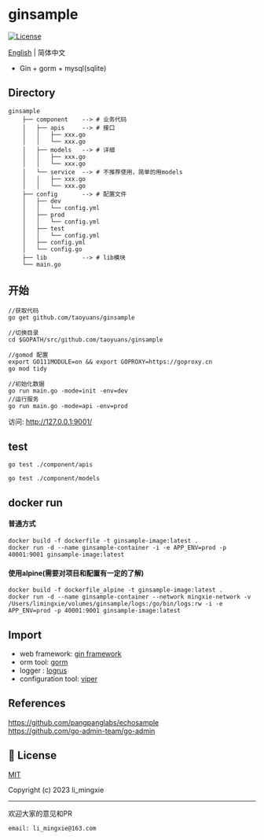 # ginsample

<!-- [![Build Status](https://github.com/wenjianzhang/go-admin/workflows/build/badge.svg)](https://github.com/go-admin-team/go-admin)
[![Release](https://img.shields.io/github/release/go-admin-team/go-admin.svg?style=flat-square)](https://github.com/go-admin-team/go-admin/releases) -->
[![License](https://img.shields.io/github/license/mashape/apistatus.svg)](https://github.com/taoyuans/ginsample)

[English](https://github.com/taoyuans/ginsample/blob/main/README.md) | 简体中文  

- Gin + gorm + mysql(sqlite)

## Directory

```
ginsample 
    ├── component    --> # 业务代码
    │   ├── apis     --> # 接口
    │   │   ├── xxx.go
    │   │   └── xxx.go
    │   ├── models   --> # 详细
    │   │   ├── xxx.go
    │   │   └── xxx.go
    │   └── service  --> # 不推荐使用，简单的用models
    │   │   ├── xxx.go
    │   │   └── xxx.go
    ├── config       --> # 配置文件
    │   ├── dev   
    │   │   └── config.yml
    │   ├── prod    
    │   │   └── config.yml
    │   ├── test    
    │   │   └── config.yml
    │   ├── config.yml   
    │   └── config.go   
    ├── lib          --> # lib模块
    └── main.go
```

## 开始

```
//获取代码
go get github.com/taoyuans/ginsample

//切换目录
cd $GOPATH/src/github.com/taoyuans/ginsample

//gomod 配置
export GO111MODULE=on && export GOPROXY=https://goproxy.cn
go mod tidy

//初始化数据
go run main.go -mode=init -env=dev
//运行服务
go run main.go -mode=api -env=prod
```

访问: <http://127.0.0.1:9001/>

## test

```
go test ./component/apis

go test ./component/models
```

## docker run

#### 普通方式

```
docker build -f dockerfile -t ginsample-image:latest .
docker run -d --name ginsample-container -i -e APP_ENV=prod -p 40001:9001 ginsample-image:latest
```

#### 使用alpine(需要对项目和配置有一定的了解)

```
docker build -f dockerfile_alpine -t ginsample-image:latest .
docker run -d --name ginsample-container --network mingxie-network -v /Users/limingxie/volumes/ginsample/logs:/go/bin/logs:rw -i -e APP_ENV=prod -p 40001:9001 ginsample-image:latest
```

## Import

- web framework: [gin framework](https://github.com/gin-gonic/gin)
- orm tool: [gorm](https://gorm.io/)
- logger : [logrus](https://github.com/sirupsen/logrus)
- configuration tool: [viper](https://github.com/spf13/viper)
<!-- - validator: [govalidator](github.com/asaskevich/govalidator)
- utils: <https://github.com/pangpanglabs/goutils> -->

## References

<https://github.com/pangpanglabs/echosample>  
<https://github.com/go-admin-team/go-admin>

## 🔑 License

[MIT](https://github.com/taoyuans/ginsample/blob/main/LICENSE)

Copyright (c) 2023 li_mingxie

----------------------------------------------

欢迎大家的意见和PR  

`email: li_mingxie@163.com`

